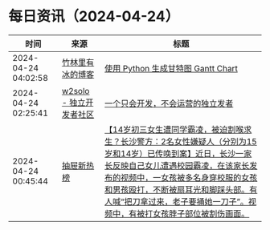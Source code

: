 ﻿# 每日资讯（2024-04-24）

|时间|来源|标题|
|---|---|---|
|2024-04-24 04:02:58|[竹林里有冰的博客](https://zhul.in/rss.xml)|[使用 Python 生成甘特图 Gantt Chart ](https://zhul.in/2024/04/24/generate-gantt-chart-with-python/)|
|2024-04-24 02:25:41|[w2solo - 独立开发者社区](https://w2solo.com/topics/feed)|[一个只会开发，不会运营的独立发者](https://w2solo.com/topics/4577)|
|2024-04-24 00:45:44|[抽屉新热榜](http://dig.chouti.com/feed.xml)|[【14岁初三女生遭同学霸凌，被迫割喉求生？长沙警方：2名女性嫌疑人（分别为15岁和14岁）已传唤到案】近日，长沙一家长反映自己女儿遭遇校园霸凌，在该家长发布的视频中，一女孩被多名身穿校服的女孩和男孩殴打，不断被扇耳光和脚踩头部。有人喊“把刀拿过来，老子要捅她一刀子”。视频中，有被打女孩脖子部位被割伤画面。](https://dig.chouti.com/link/42212148)|
